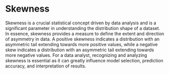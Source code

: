 # Skewness 

Skewness is a crucial statistical concept driven by data analysis and is a significant parameter in understanding the distribution shape of a dataset. In essence, skewness provides a measure to define the extent and direction of asymmetry in data. A positive skewness indicates a distribution with an asymmetric tail extending towards more positive values, while a negative skew indicates a distribution with an asymmetric tail extending towards more negative values. For a data analyst, recognizing and analyzing skewness is essential as it can greatly influence model selection, prediction accuracy, and interpretation of results.